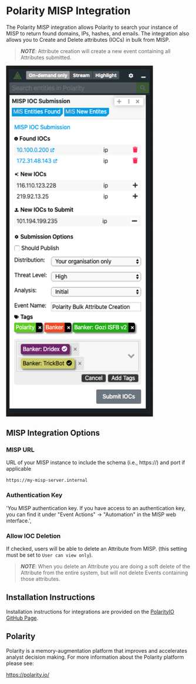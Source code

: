 # Polarity MISP Integration

The Polarity MISP integration allows Polarity to search your instance of MISP to return found domains, IPs, hashes, and emails.  The integration also allows you to Create and Delete attributes (IOCs) in bulk from MISP.

> ***NOTE***: Attribute creation will create a new event containing all Attributes submitted.

<div>
  <img width="400" alt="Integration Example" src="./assets/integration-example.png">
</div>

## MISP Integration Options

### MISP URL

URL of your MISP instance to include the schema (i.e., https://) and port if applicable

```
https://my-misp-server.internal
```

### Authentication Key

'You MISP authentication key. If you have access to an authentication key, you can find it under "Event Actions" -> "Automation" in the MISP web interface.',

### Allow IOC Deletion

If checked, users will be able to delete an Attribute from MISP. (this setting must be set to `User can view only`).

> ***NOTE***: When you delete an Attribute you are doing a soft delete of the Attribute from the entire system, but will not delete Events containing those attributes.

## Installation Instructions

Installation instructions for integrations are provided on the [PolarityIO GitHub Page](https://polarityio.github.io/).

## Polarity

Polarity is a memory-augmentation platform that improves and accelerates analyst decision making.  For more information about the Polarity platform please see:

https://polarity.io/
